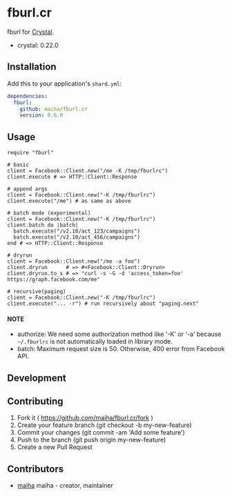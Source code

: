 # fburl.cr

fburl for [Crystal](http://crystal-lang.org/).

- crystal: 0.22.0

## Installation

Add this to your application's `shard.yml`:

```yaml
dependencies:
  fburl:
    github: maiha/fburl.cr
    version: 0.6.0
```

## Usage

```crystal
require "fburl"

# basic
client = Facebook::Client.new("/me -K /tmp/fburlrc")
client.execute # => HTTP::Client::Response

# append args
client = Facebook::Client.new("-K /tmp/fburlrc")
client.execute("/me") # as same as above

# batch mode (experimental)
client = Facebook::Client.new("-K /tmp/fburlrc")
client.batch do |batch|
  batch.execute("/v2.10/act_123/campaigns")
  batch.execute("/v2.10/act_456/campaigns")
end # => HTTP::Client::Response

# dryrun
client = Facebook::Client.new("/me -a foo")
client.dryrun      # => #<Facebook::Client::Dryrun>
client.dryrun.to_s # => "curl -s -G -d 'access_token=foo' https://graph.facebook.com/me"

# recursive(paging)
client = Facebook::Client.new("-K /tmp/fburlrc")
client.execute("... -r") # run recursively about "paging.next"
```

#### NOTE
- authorize: We need some authorization method like '-K' or '-a' because `~/.fburlrc` is not automatically loaded in library mode.
- batch: Maximum request size is 50. Otherwise, 400 error from Facebook API.

## Development

## Contributing

1. Fork it ( https://github.com/maiha/fburl.cr/fork )
2. Create your feature branch (git checkout -b my-new-feature)
3. Commit your changes (git commit -am 'Add some feature')
4. Push to the branch (git push origin my-new-feature)
5. Create a new Pull Request

## Contributors

- [maiha](https://github.com/maiha) maiha - creator, maintainer
